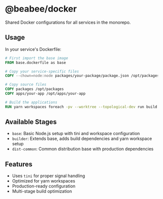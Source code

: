 # @beabee/docker

Shared Docker configurations for all services in the monorepo.

## Usage

In your service's Dockerfile:

```dockerfile
# First import the base image
FROM base.dockerfile as base

# Copy your service-specific files
COPY --chown=node:node packages/your-package/package.json /opt/packages/your-package/package.json

# Copy source files
COPY packages /opt/packages
COPY apps/your-app /opt/apps/your-app

# Build the applications
RUN yarn workspaces foreach -pv --worktree --topological-dev run build
```

## Available Stages

- `base`: Basic Node.js setup with tini and workspace configuration
- `builder`: Extends base, adds build dependencies and yarn workspace setup
- `dist-common`: Common distribution base with production dependencies

## Features

- Uses `tini` for proper signal handling
- Optimized for yarn workspaces
- Production-ready configuration
- Multi-stage build optimization
